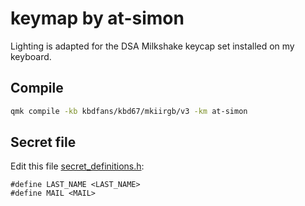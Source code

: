 # keymap by at-simon

Lighting is adapted for the DSA Milkshake keycap set installed on my keyboard.

## Compile
```bash
qmk compile -kb kbdfans/kbd67/mkiirgb/v3 -km at-simon
```


## Secret file
Edit this file [secret_definitions.h](secret_definitions.h):
```
#define LAST_NAME <LAST_NAME>
#define MAIL <MAIL>
```
